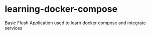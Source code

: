 # learning-docker-compose
Basic Flush Application used to learn docker compose and integrate services
